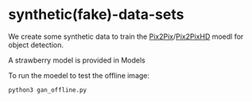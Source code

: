 # synthetic(fake)-data-sets


We create some synthetic data to train the [Pix2Pix](https://github.com/phillipi/pix2pix)/[Pix2PixHD](https://github.com/NVIDIA/pix2pixHD) moedl for object detection.

A strawberry model is provided in Models

To run the moedel to test the offline image:

    python3 gan_offline.py
    
